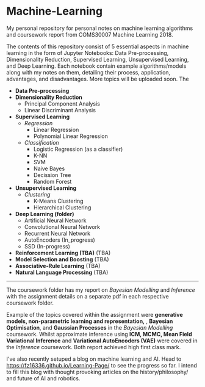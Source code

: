 # Machine-Learning
My personal repository for personal notes on machine learning algorithms and coursework report from COMS30007 Machine Learning 2018.

The contents of this repository consist of 5 essential aspects in machine learning in the form of Jupyter Notebooks: Data Pre-processing, Dimensionality Reduction, Supervised Learning, Unsupervised Learning, and Deep Learning. Each notebook contain example algorithms/models along with my notes on them, detailing their process, application, advantages, and disadvantages. More topics will be uploaded soon. The
* **Data Pre-processing**
* **Dimensionality Reduction**
  * Principal Component Analysis
  * Linear Discriminant Analysis
* **Supervised Learning**
  * *Regression*
    * Linear Regression
    * Polynomial Linear Regression
  * *Classification*
    * Logistic Regression (as a classifier)
    * K-NN
    * SVM
    * Naive Bayes
    * Decission Tree
    * Random Forest
* **Unsupervised Learning**
  * *Clustering*
    * K-Means Clustering
    * Hierarchical Clustering
* **Deep Learning (folder)**
  * Artificial Neural Network
  * Convolutional Neural Network
  * Recurrent Neural Network
  * AutoEncoders (In_progress)
  * SSD (In-progress)
 * **Reinforcement Learning (TBA)** (TBA)
 * **Model Selection and Boosting** (TBA)
 * **Associative-Rule Learning** (TBA)
 * **Natural Language Processing** (TBA)

----------------------------------------------------------------------------------------------------------------------------------------

The coursework folder has my report on *Bayesian Modelling* and *Inference* with the assignment details on a separate pdf in each respective coursework folder.

Example of the topics covered within the assignment were **generative models, non-parametric learning and representation,** , **Bayesian Optimisation**, and  **Gaussian Processes** in the *Bayesian Modelling* coursework. Whilst approximate inference using **ICM, MCMC, Mean Field Variational Inference** and **Variational AutoEncoders (VAE)** were covered in the *Inference* coursework. Both report achieved high first class mark.

I've also recently setuped a blog on machine learning and AI. Head to https://fz16336.github.io/Learning-Page/ to see the progress so far. I intend to fill this blog with thought provoking articles on the history/philosophy/ and future of AI and robotics.
